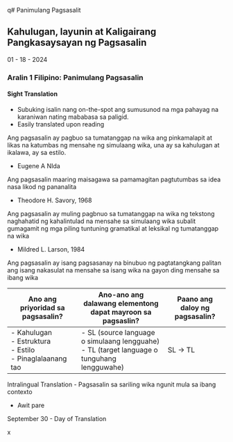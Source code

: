 q# Panimulang Pagsasalit

## Kahulugan, layunin at Kaligairang Pangkasaysayan ng Pagsasalin 

01 - 18 - 2024
### Aralin 1 Filipino: Panimulang Pagsasalin 

#### Sight Translation 
- Subuking isalin nang on-the-spot ang sumusunod na mga pahayag na karaniwan nating mababasa sa paligid.
- Easily translated upon reading 


Ang pagsasalin ay pagbuo sa tumatanggap na wika ang pinkamalapit at likas na katumbas ng mensahe ng simulaang wika, una ay sa kahulugan at ikalawa, ay sa estilo.
- Eugene A NIda 

Ang pagsasalin maaring maisagawa sa pamamagitan pagtutumbas sa idea nasa likod ng pananalita 
- Theodore H. Savory, 1968

Ang pagsasalin ay muling pagbnuo sa tumatanggap na wika ng tekstong naghahatid ng kahalintulad na mensahe sa simulaang wika subalit gumagamit ng mga piling tuntuning gramatikal at leksikal ng tumatanggap na wika
- Mildred L. Larson, 1984

Ang pagsasalin ay isang pagsasanay na binubuo ng pagtatangkang palitan ang isang nakasulat na mensahe sa isang wika na gayon ding mensahe sa ibang wika 


| Ano ang priyoridad sa pagsasalin? | Ano-ano ang dalawang elementong dapat mayroon sa pagsaslin? | Paano ang daloy ng pagsasalin? |
| ---- | ---- | ---- |
| - Kahulugan<br>- Estruktura<br>- Estilo <br>- Pinaglalaanang tao | - SL (source language o simulaang lengguahe)<br>- TL (target language o tunguhang lengguwahe) | SL -> TL |

Intralingual Translation - Pagsasalin sa sariling wika ngunit mula sa ibang contexto 
- Awit pare 

September 30 - Day of Translation 

x